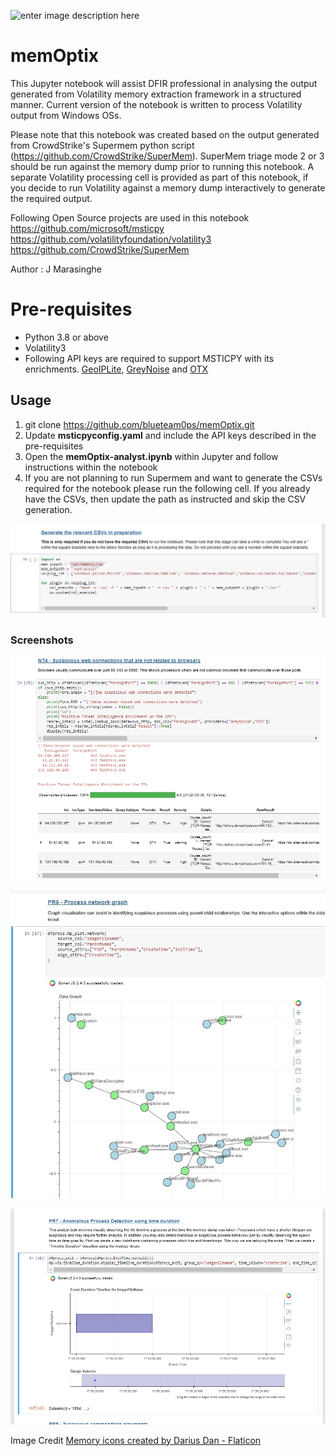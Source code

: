 ![enter image description here](https://i.ibb.co/nzzs9Lb/memory-card-1.png)

# memOptix


This Jupyter notebook will assist DFIR professional in analysing the output generated from Volatility memory extraction framework in a structured manner.  Current version of the notebook is written to process Volatility output from Windows OSs. 

Please note that this notebook was created based on the output generated from CrowdStrike's Supermem python script (https://github.com/CrowdStrike/SuperMem). SuperMem triage mode 2 or 3 should be run against the memory dump prior to running this notebook.  A separate Volatility processing cell is provided as part of this notebook, if you decide to run Volatility against a memory dump interactively to generate the required output.

Following Open Source projects are used in this notebook
https://github.com/microsoft/msticpy
https://github.com/volatilityfoundation/volatility3
https://github.com/CrowdStrike/SuperMem

Author : J Marasinghe

# Pre-requisites 

 - Python 3.8 or above 
 - Volatility3  
 -  Following API keys are required to
   support MSTICPY with its enrichments. [GeoIPLite](https://dev.maxmind.com/geoip/geolite2-free-geolocation-data?lang=en), [GreyNoise](https://docs.greynoise.io/docs/getting-started) and [OTX](https://otx.alienvault.com/api)  

## Usage

1.  git clone https://github.com/blueteam0ps/memOptix.git
2. Update **msticpyconfig.yaml** and include the API keys described in the pre-requisites
3. Open the **memOptix-analyst.ipynb** within Jupyter and follow instructions within the notebook 
4. If you are not planning to run Supermem and want to generate the CSVs required for the notebook please run the following cell. If you already have the CSVs, then update the path as instructed and skip the CSV generation.

![Generate CSVs](https://github.com/blueteam0ps/memOptix/blob/main/imgs/csv-generation.jpg?raw=true)

### Screenshots 
![Network IOC enrichment](https://raw.githubusercontent.com/blueteam0ps/memOptix/main/imgs/Network%20IOC%20Enrichment.jpg?token=GHSAT0AAAAAABQPZ26W7U3SQ4VZ3GGTXJCOYXGQU4Q)

![Process Tree Visualisation](https://raw.githubusercontent.com/blueteam0ps/memOptix/main/imgs/Process%20Tree%20Visualisation%20-%20MSTICPY.jpg?token=GHSAT0AAAAAABQPZ26XX6FK4J6GH25YNDWYYXGQVWA)

![Timeseries analysis](https://raw.githubusercontent.com/blueteam0ps/memOptix/main/imgs/Timeseries%20-%20MSTICPY.jpg?token=GHSAT0AAAAAABQPZ26WI4EOPBK52S2NOYHKYXGQWLA)

Image Credit
<a href="https://www.flaticon.com/free-icons/memory" title="memory icons">Memory icons created by Darius Dan - Flaticon</a>
